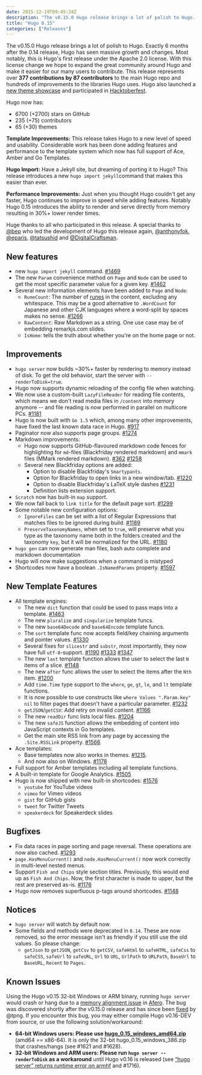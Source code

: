 ```yaml
---
date: 2015-12-19T09:45:24Z
description: "The v0.15.0 Hugo release brings a lot of polish to Hugo. Exactly 6 months after the 0.14 release, Hugo has seen massive growth and changes. Most notably, this is Hugo's first release under the Apache 2.0 license."
title: "Hugo 0.15"
categories: ["Releases"]
---
```


The v0.15.0 Hugo release brings a lot of polish to Hugo. Exactly 6 months after the 0.14 release, Hugo has seen massive growth and changes. Most notably, this is Hugo's first release under the Apache 2.0 license. With this license change we hope to expand the great community around Hugo and make it easier for our many users to contribute.  This release represents over **377 contributions by 87 contributors** to the main Hugo repo and hundreds of improvements to the libraries Hugo uses. Hugo also launched a [new theme showcase](http://themes.gohugo.io) and participated in [Hacktoberfest](https://hacktoberfest.digitalocean.com).

Hugo now has:
- 6700 (+2700) stars on GitHub
- 235 (+75) contributors
- 65 (+30) themes

**Template Improvements:** This release takes Hugo to a new level of speed and usability. Considerable work has been done adding features and performance to the template system which now has full support of Ace, Amber and Go Templates.

**Hugo Import:** Have a Jekyll site, but dreaming of porting it to Hugo? This release introduces a new `hugo import jekyll`command that makes this easier than ever.

**Performance Improvements:** Just when you thought Hugo couldn't get any faster, Hugo continues to improve in speed while adding features. Notably Hugo 0.15 introduces the ability to render and serve directly from memory resulting in 30%+ lower render times.

Huge thanks to all who participated in this release. A special thanks to [@bep](https://github.com/bep) who led the development of Hugo this release again, [@anthonyfok](https://github.com/anthonyfok), [@eparis](https://github.com/eparis), [@tatsushid](https://github.com/tatsushid) and [@DigitalCraftsman](https://github.com/digitalcraftsman/).

## New features
- new `hugo import jekyll` command. [#1469](https://github.com/spf13/hugo/pull/1469)
- The new `Param` convenience method on `Page` and `Node` can be used to get the most specific parameter value for a given key. [#1462](https://github.com/spf13/hugo/issues/1462)
- Several new information elements have been added to `Page` and `Node`:
  - `RuneCount`: The number of [runes](http://blog.golang.org/strings) in the content, excluding any whitespace. This may be a good alternative to `.WordCount`  for Japanese and other CJK languages where a word-split by spaces makes no sense.  [#1266](https://github.com/spf13/hugo/issues/1266)
  - `RawContent`: Raw Markdown as a string. One use case may be of embedding remarkjs.com slides.
  - `IsHome`: tells the truth about whether you're on the home page or not.

## Improvements
- `hugo server` now builds ~30%+ faster by rendering to memory instead of disk. To get the old behavior, start the server with `--renderToDisk=true`.
- Hugo now supports dynamic reloading of the config file when watching.
- We now use a custom-built `LazyFileReader` for reading file contents, which means we don't read media files in `/content` into memory anymore -- and file reading is now performed in parallel on multicore PCs. [#1181](https://github.com/spf13/hugo/issues/1181)
- Hugo is now built with `Go 1.5` which, among many other improvements, have fixed the last known data race in Hugo. [#917](https://github.com/spf13/hugo/issues/917)
- Paginator now also supports page groups. [#1274](https://github.com/spf13/hugo/issues/1274)
- Markdown improvements:
  - Hugo now supports GitHub-flavoured markdown code fences for highlighting for `md`-files (Blackfriday rendered markdown) and `mmark` files (MMark rendered markdown). [#362](https://github.com/spf13/hugo/issues/362) [#1258](https://github.com/spf13/hugo/issues/1258)
  - Several new Blackfriday options are added:
    - Option to disable Blackfriday's `Smartypants`.
    - Option for Blackfriday to open links in a new window/tab. [#1220](https://github.com/spf13/hugo/issues/1220)
    - Option to disable Blackfriday's LaTeX style dashes [#1231](https://github.com/spf13/hugo/issues/1231)
    - Definition lists extension support.
- `Scratch` now has built-in `map` support.
- We now fall back to `link title` for the default page sort. [#1299](https://github.com/spf13/hugo/issues/1299)
- Some notable new configuration options:
  -  `IgnoreFiles` can be set with a list of Regular Expressions that matches files to be ignored during build. [#1189](https://github.com/spf13/hugo/issues/1189)
  - `PreserveTaxonomyNames`, when set to `true`, will preserve what you type as the taxonomy name both in the folders created and the taxonomy `key`, but it will be normalized for the URL.  [#1180](https://github.com/spf13/hugo/issues/1180)
- `hugo gen` can now generate man files, bash auto complete and markdown documentation
- Hugo will now make suggestions when a command is mistyped
- Shortcodes now have a boolean `.IsNamedParams` property. [#1597](https://github.com/spf13/hugo/pull/1597)

## New Template Features
- All template engines:
  - The new `dict` function that could be used to pass maps into a template. [#1463](https://github.com/spf13/hugo/pull/1463)
  - The new `pluralize` and `singularize` template funcs.
  - The new `base64Decode` and `base64Encode` template funcs.
  - The `sort` template func now accepts field/key chaining arguments and pointer values. [#1330](https://github.com/spf13/hugo/issues/1330)
  - Several fixes for `slicestr` and `substr`, most importantly, they now have full `utf-8`-support. [#1190](https://github.com/spf13/hugo/issues/1190) [#1333](https://github.com/spf13/hugo/issues/1333) [#1347](https://github.com/spf13/hugo/issues/1347)
  - The new `last` template function allows the user to select the last `N` items of a slice. [#1148](https://github.com/spf13/hugo/issues/1148)
  - The new `after` func allows the user to select the items after the `Nth` item. [#1200](https://github.com/spf13/hugo/pull/1200)
  - Add `time.Time` type support to the `where`, `ge`, `gt`, `le`, and `lt` template functions.
  - It is now possible to use constructs like `where Values ".Param.key" nil` to filter pages that doesn't have a particular parameter. [#1232](https://github.com/spf13/hugo/issues/1232)
  - `getJSON`/`getCSV`: Add retry on invalid content. [#1166](https://github.com/spf13/hugo/issues/1166)
  -   The new `readDir` func lists local files. [#1204](https://github.com/spf13/hugo/pull/1204)
  - The new `safeJS` function allows the embedding of content into JavaScript contexts in Go templates.
  - Get the main site RSS link from any page by accessing the `.Site.RSSLink` property. [#1566](https://github.com/spf13/hugo/pull/1566)
- Ace templates:
  - Base templates now also works in themes. [#1215](https://github.com/spf13/hugo/issues/1215).
  - And now also on Windows. [#1178](https://github.com/spf13/hugo/issues/1178)
- Full support for Amber templates including all template functions.
- A built-in template for Google Analytics. [#1505](https://github.com/spf13/hugo/pull/1505)
- Hugo is now shipped with new built-in shortcodes: [#1576](https://github.com/spf13/hugo/issues/1576)
  - `youtube` for YouTube videos
  - `vimeo` for Vimeo videos
  - `gist` for GitHub gists
  - `tweet` for Twitter Tweets
  - `speakerdeck` for Speakerdeck slides

## Bugfixes
- Fix data races in page sorting and page reversal. These operations are now also cached. [#1293](https://github.com/spf13/hugo/issues/1293)
- `page.HasMenuCurrent()` and `node.HasMenuCurrent()` now work correctly in multi-level nested menus.
- Support `Fish and Chips` style section titles. Previously, this would end up as  `Fish And Chips`. Now, the first character is made to upper, but the rest are preserved as-is. [#1176](https://github.com/spf13/hugo/issues/1176)
- Hugo now removes superfluous p-tags around shortcodes. [#1148](https://github.com/spf13/hugo/issues/1148)

## Notices
- `hugo server` will watch by default now.
- Some fields and methods were deprecated in `0.14`. These are now removed, so the error message isn't as friendly if you still use the old values. So please change:
  -   `getJson` to `getJSON`, `getCsv` to `getCSV`, `safeHtml` to
    `safeHTML`, `safeCss` to `safeCSS`, `safeUrl` to `safeURL`, `Url` to `URL`,
    `UrlPath` to `URLPath`, `BaseUrl` to `BaseURL`, `Recent` to `Pages`.

## Known Issues

Using the Hugo v0.15 32-bit Windows or ARM binary, running `hugo server` would crash or hang due to a [memory alignment issue](https://golang.org/pkg/sync/atomic/#pkg-note-BUG) in [Afero](https://github.com/spf13/afero).  The bug was discovered shortly after the v0.15.0 release and has since been [fixed](https://github.com/spf13/afero/pull/23) by @tpng.  If you encounter this bug, you may either compile Hugo v0.16-DEV from source, or use the following solution/workaround:
- **64-bit Windows users: Please use [hugo_0.15_windows_amd64.zip](https://github.com/spf13/hugo/releases/download/v0.15/hugo_0.15_windows_amd64.zip)** (amd64 == x86-64).  It is only the 32-bit hugo_0.15_windows_386.zip that crashes/hangs (see #1621 and #1628).
- **32-bit Windows and ARM users: Please run `hugo server --renderToDisk` as a workaround** until Hugo v0.16 is released (see [“hugo server” returns runtime error on armhf](https://discuss.gohugo.io/t/hugo-server-returns-runtime-error-on-armhf/2293) and #1716).
